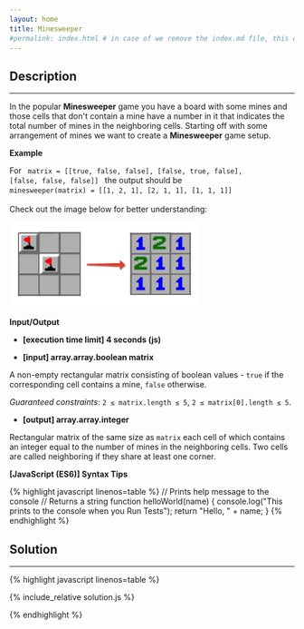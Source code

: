 ```yaml
---
layout: home
title: Minesweeper
#permalink: index.html # in case of we remove the index.md file, this doc will be the index page
---
```


<div class="row">
<div class="columnStmt" markdown="1">

## Description
------

In the popular **Minesweeper** game you have a board with some mines and those cells that don't contain a mine have a number in it that indicates the total number of mines in the neighboring cells. Starting off with some arrangement of mines we want to create a **Minesweeper** game setup.


**Example**

For
<code>
matrix = [[true, false, false],
          [false, true, false],
          [false, false, false]]
</code>
the output should be
<code>
minesweeper(matrix) = [[1, 2, 1],
                       [2, 1, 1],
                       [1, 1, 1]]       
</code>
Check out the image below for better understanding:

![](./images/example.png)


**Input/Output**

* **[execution time limit] 4 seconds (js)**

* **[input] array.array.boolean matrix**

A non-empty rectangular matrix consisting of boolean values - <code>true</code> if the corresponding cell contains a mine, <code>false</code> otherwise.

*Guaranteed constraints*:
<code>2 ≤ matrix.length ≤ 5</code>,
<code>2 ≤ matrix[0].length ≤ 5</code>.

* **[output] array.array.integer**

Rectangular matrix of the same size as <code>matrix</code> each cell of which contains an integer equal to the number of mines in the neighboring cells. Two cells are called neighboring if they share at least one corner.


**[JavaScript (ES6)] Syntax Tips**

{% highlight javascript linenos=table %}
// Prints help message to the console
// Returns a string
function helloWorld(name) {
    console.log("This prints to the console when you Run Tests");
    return "Hello, " + name;
}
{% endhighlight %}

</div>
<div class="columnSol" markdown="1">

## Solution
------

{% highlight javascript linenos=table %}

{% include_relative solution.js %}

{% endhighlight %}

</div>
</div>